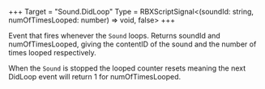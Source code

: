 +++
Target = "Sound.DidLoop"
Type = RBXScriptSignal<(soundId: string, numOfTimesLooped: number) => void, false>
+++

Event that fires whenever the `Sound` loops. Returns soundId and numOfTimesLooped, giving the contentID of the sound and the number of times looped respectively.When the `Sound` is stopped the looped counter resets meaning the next DidLoop event will return 1 for numOfTimesLooped.